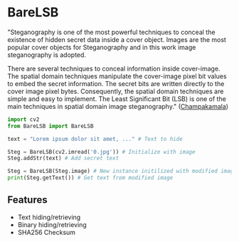 # BareLSB

"Steganography is one of the most powerful techniques to conceal the existence of hidden secret data inside a cover object. Images are the most popular cover objects for Steganography and in this work image steganography is adopted.

There are several techniques to conceal information inside cover-image. The spatial domain techniques manipulate the cover-image pixel bit values to embed the secret information. The secret bits are written directly to the cover image pixel bytes. Consequently, the spatial domain techniques are simple and easy to implement. The Least Significant Bit (LSB) is one of the main techniques in spatial domain image steganography." ([Champakamala](http://ijact.org/volume3issue4/IJ0340004.pdf))

``` python
import cv2
from BareLSB import BareLSB

text = "Lorem ipsum dolor sit amet, ..." # Text to hide

Steg = BareLSB(cv2.imread('0.jpg')) # Initialize with image
Steg.addStr(text) # Add secret text

Steg = BareLSB(Steg.image) # New instance initilized with modified image
print(Steg.getText()) # Get text from modified image
```

## Features
 - Text hiding/retrieving
 - Binary hiding/retrieving
 - SHA256 Checksum
